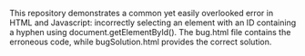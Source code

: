 This repository demonstrates a common yet easily overlooked error in HTML and Javascript:  incorrectly selecting an element with an ID containing a hyphen using document.getElementById(). The bug.html file contains the erroneous code, while bugSolution.html provides the correct solution.